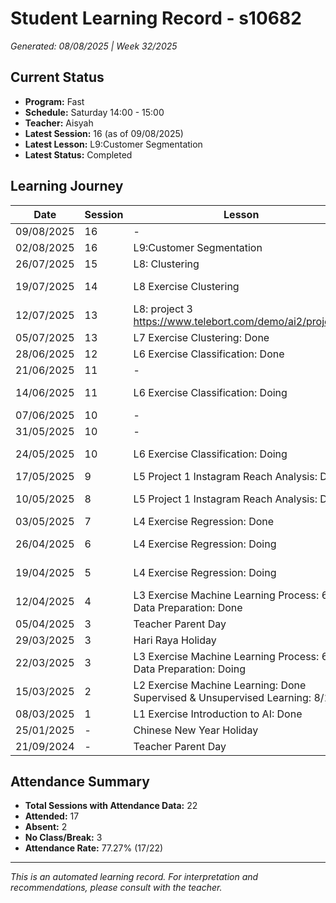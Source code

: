 # Student Learning Record - s10682
*Generated: 08/08/2025 | Week 32/2025*

## Current Status
- **Program:** Fast
- **Schedule:** Saturday 14:00 - 15:00  
- **Teacher:** Aisyah
- **Latest Session:** 16 (as of 09/08/2025)
- **Latest Lesson:** L9:Customer Segmentation
- **Latest Status:** Completed

## Learning Journey
| Date       | Session | Lesson                                                                                      | Attendance | Progress     |
|------------|---------|---------------------------------------------------------------------------------------------|------------|--------------|
| 09/08/2025 | 16      | -                                                                                           | -          | -            |
| 02/08/2025 | 16      | L9:Customer Segmentation                                                                    | Attended     | Completed    |
| 26/07/2025 | 15      | L8: Clustering                                                                              | Attended     | Completed    |
| 19/07/2025 | 14      | L8 Exercise Clustering                                                                      | Attended     | In Progress  |
| 12/07/2025 | 13      | L8: project 3 https://www.telebort.com/demo/ai2/project/3                                   | No Class   | -            |
| 05/07/2025 | 13      | L7 Exercise Clustering: Done                                                                | Attended   | Completed    |
| 28/06/2025 | 12      | L6 Exercise Classification: Done                                                            | Attended   | Completed    |
| 21/06/2025 | 11      | -                                                                                           | Absent     | -            |
| 14/06/2025 | 11      | L6 Exercise Classification: Doing                                                           | Attended   | In Progress  |
| 07/06/2025 | 10      | -                                                                                           | No Class   | -            |
| 31/05/2025 | 10      | -                                                                                           | Absent     | -            |
| 24/05/2025 | 10      | L6 Exercise Classification: Doing                                                           | Attended   | In Progress  |
| 17/05/2025 | 9       | L5 Project 1 Instagram Reach Analysis: Done                                                 | Attended   | Completed    |
| 10/05/2025 | 8       | L5 Project 1 Instagram Reach Analysis: Doing                                                | Attended   | In Progress  |
| 03/05/2025 | 7       | L4 Exercise Regression: Done                                                                | Attended     | Completed    |
| 26/04/2025 | 6       | L4 Exercise Regression: Doing                                                               | Attended   | In Progress  |
| 19/04/2025 | 5       | L4 Exercise Regression: Doing                                                               | Attended   | In Progress  |
| 12/04/2025 | 4       | L3 Exercise Machine Learning Process: 6/7<br>Data Preparation: Done                         | Attended   | Completed    |
| 05/04/2025 | 3       | Teacher Parent Day                                                                          | No Class   | -            |
| 29/03/2025 | 3       | Hari Raya Holiday                                                                           | No Class   | -            |
| 22/03/2025 | 3       | L3 Exercise Machine Learning Process: 6/7<br>Data Preparation: Doing                        | Attended   | In Progress  |
| 15/03/2025 | 2       | L2 Exercise Machine Learning: Done<br>Supervised & Unsupervised Learning: 8/10              | Attended   | Completed    |
| 08/03/2025 | 1       | L1 Exercise Introduction to AI: Done                                                        | Attended   | Completed    |
| 25/01/2025 | -       | Chinese New Year Holiday                                                                    | No Class   | -            |
| 21/09/2024 | -       | Teacher Parent Day                                                                          | No Class   | -            |

## Attendance Summary
- **Total Sessions with Attendance Data:** 22
- **Attended:** 17
- **Absent:** 2
- **No Class/Break:** 3
- **Attendance Rate:** 77.27% (17/22)

---
*This is an automated learning record. For interpretation and recommendations, please consult with the teacher.*
